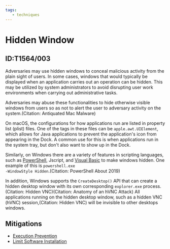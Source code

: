 ```yaml
---
tags:
   - techniques
---
```

# Hidden Window
## ID:T1564/003
Adversaries may use hidden windows to conceal malicious activity from the plain sight of users. In some cases, windows that would typically be displayed when an application carries out an operation can be hidden. This may be utilized by system administrators to avoid disrupting user work environments when carrying out administrative tasks. 

Adversaries may abuse these functionalities to hide otherwise visible windows from users so as not to alert the user to adversary activity on the system.(Citation: Antiquated Mac Malware)

On macOS, the configurations for how applications run are listed in property list (plist) files. One of the tags in these files can be <code>apple.awt.UIElement</code>, which allows for Java applications to prevent the application's icon from appearing in the Dock. A common use for this is when applications run in the system tray, but don't also want to show up in the Dock.

Similarly, on Windows there are a variety of features in scripting languages, such as [PowerShell](/mitre/techniques/T1059/001), Jscript, and [Visual Basic](/mitre/techniques/T1059/005) to make windows hidden. One example of this is <code>powershell.exe -WindowStyle Hidden</code>.(Citation: PowerShell About 2019)

In addition, Windows supports the `CreateDesktop()` API that can create a hidden desktop window with its own corresponding <code>explorer.exe</code> process.(Citation: Hidden VNC)(Citation: Anatomy of an hVNC Attack)  All applications running on the hidden desktop window, such as a hidden VNC (hVNC) session,(Citation: Hidden VNC) will be invisible to other desktops windows.
## Mitigations
* [Execution Prevention](mitigations/M1038)
* [Limit Software Installation](mitigations/M1033)
